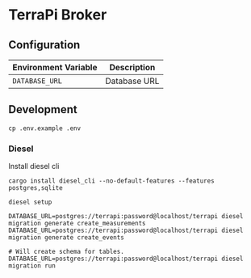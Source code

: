 # TerraPi Broker

## Configuration
| Environment Variable | Description |
| -------------------- | ----------- |
| `DATABASE_URL`       | Database URL |

## Development
```shell
cp .env.example .env
```

### Diesel
Install diesel cli
```shell
cargo install diesel_cli --no-default-features --features postgres,sqlite

diesel setup
```

```shell
DATABASE_URL=postgres://terrapi:password@localhost/terrapi diesel migration generate create_measurements
DATABASE_URL=postgres://terrapi:password@localhost/terrapi diesel migration generate create_events

# Will create schema for tables.
DATABASE_URL=postgres://terrapi:password@localhost/terrapi diesel migration run
```
